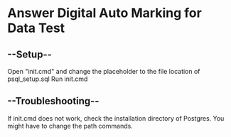 # Answer Digital Auto Marking for Data Test

## --Setup--
Open "init.cmd" and change the placeholder to the file location of psql_setup.sql
Run init.cmd 

## --Troubleshooting--

If init.cmd does not work, check the installation directory of Postgres. You might have to change the path commands.